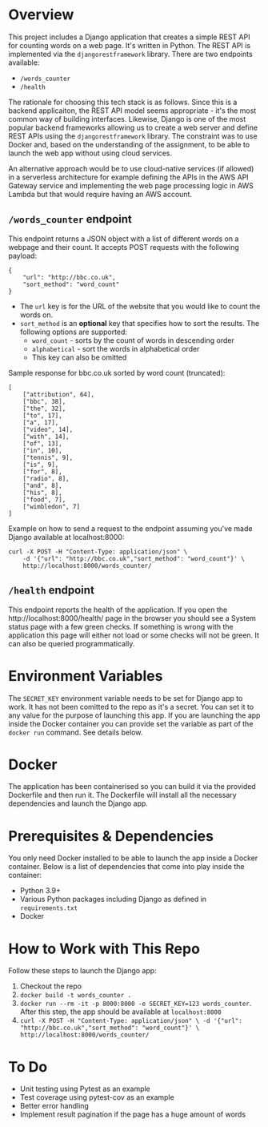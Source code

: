 # Overview
This project includes a Django application that creates a simple REST API for counting words on a web page. It's written in Python. The REST API is implemented via the `djangorestframework` library. There are two endpoints available:
 - `/words_counter`
 - `/health`
  
The rationale for choosing this tech stack is as follows. Since this is a backend applicaiton, the REST API model seems appropriate - it's the most common way of building interfaces. Likewise, Django is one of the most popular backend frameworks allowing us to create a web server and define REST APIs using the `djangorestframework` library. The constraint was to use Docker and, based on the understanding of the assignment, to be able to launch the web app without using cloud services.

An alternative approach would be to use cloud-native services (if allowed) in a serverless architecture for example defining the APIs in the AWS API Gateway service and implementing the web page processing logic in AWS Lambda but that would require having an AWS account.

## `/words_counter` endpoint
This endpoint returns a JSON object with a list of different words on a webpage and their count. It accepts POST requests with the following payload:

```
{
    "url": "http://bbc.co.uk",
    "sort_method": "word_count"
}
```

- The `url` key is for the URL of the website that you would like to count the words on.
- `sort_method` is an **optional** key that specifies how to sort the results. The following options are supported:
  - `word_count` - sorts by the count of words in descending order
  - `alphabetical` - sort the words in alphabetical order
  - This key can also be omitted

Sample response for bbc.co.uk sorted by word count (truncated):
```
[
	["attribution", 64],
	["bbc", 38],
	["the", 32],
	["to", 17],
	["a", 17],
	["video", 14],
	["with", 14],
	["of", 13],
	["in", 10],
	["tennis", 9],
	["is", 9],
	["for", 8],
	["radio", 8],
	["and", 8],
	["his", 8],
	["food", 7],
	["wimbledon", 7]
]
```
Example on how to send a request to the endpoint assuming you've made Django available at localhost:8000:
```
curl -X POST -H "Content-Type: application/json" \
    -d '{"url": "http://bbc.co.uk","sort_method": "word_count"}' \
    http://localhost:8000/words_counter/
```

## `/health` endpoint
This endpoint reports the health of the application. If you open the http://localhost:8000/health/ page in the browser you should see a System status page with a few green checks. If something is wrong with the application this page will either not load or some checks will not be green. It can also be queried programmatically.

# Environment Variables
The `SECRET_KEY` environment variable needs to be set for Django app to work. It has not been comitted to the repo as it's a secret. You can set it to any value for the purpose of launching this app. If you are launching the app inside the Docker container you can provide set the variable as part of the `docker run` command. See details below.
# Docker
The application has been containerised so you can build it via the provided Dockerfile and then run it. The Dockerfile will install all the necessary dependencies and launch the Django app.
# Prerequisites & Dependencies
You only need Docker installed to be able to launch the app inside a Docker container. Below is a list of dependencies that come into play inside the container:

- Python 3.9+
- Various Python packages including Django as defined in `requirements.txt`
- Docker
# How to Work with This Repo
Follow these steps to launch the Django app:
1. Checkout the repo
2. `docker build -t words_counter .` 
3. `docker run --rm -it -p 8000:8000 -e SECRET_KEY=123 words_counter`. After this step, the app should be available at `localhost:8000`
4. `curl -X POST -H "Content-Type: application/json" \
    -d '{"url": "http://bbc.co.uk","sort_method": "word_count"}' \
    http://localhost:8000/words_counter/`

# To Do
- Unit testing using Pytest as an example
- Test coverage using pytest-cov as an example
- Better error handling
- Implement result pagination if the page has a huge amount of words
